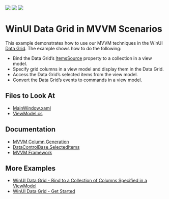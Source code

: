 <!-- default badges list -->
![](https://img.shields.io/endpoint?url=https://codecentral.devexpress.com/api/v1/VersionRange/494418816/22.1.3%2B)
[![](https://img.shields.io/badge/Open_in_DevExpress_Support_Center-FF7200?style=flat-square&logo=DevExpress&logoColor=white)](https://supportcenter.devexpress.com/ticket/details/T1090375)
[![](https://img.shields.io/badge/📖_How_to_use_DevExpress_Examples-e9f6fc?style=flat-square)](https://docs.devexpress.com/GeneralInformation/403183)
<!-- default badges end -->

# WinUI Data Grid in MVVM Scenarios

This example demonstrates how to use our MVVM techniques in the WinUI [Data Grid](http://docs.devexpress.com/WinUI/102040/controls/data-grid). The example shows how to do the following:

* Bind the Data Grid’s [ItemsSource](http://docs.devexpress.com/WinUI/DevExpress.WinUI.Grid.DataControlBase.ItemsSource) property to a collection in a view model.
* Specify grid columns in a view model and display them in the Data Grid.
* Access the Data Grid’s selected items from the view model.
* Convert the Data Grid’s events to commands in a view model.

## Files to Look At

- [MainWindow.xaml](./CS/WinUIMVVMGrid/WinUIMVVMGrid/MainWindow.xaml)
- [ViewModel.cs](./CS/WinUIMVVMGrid/WinUIMVVMGrid/ViewModel.cs)

## Documentation

- [MVVM Column Generation](http://docs.devexpress.com/WinUI/403856/controls/data-grid/grid-columns/mvvm-columns?v=22.1)
- [DataControlBase.SelectedItems](http://docs.devexpress.com/WinUI/DevExpress.WinUI.Grid.DataControlBase.SelectedItems)
- [MVVM Framework](http://docs.devexpress.com/WinUI/102569/mvvm-framework)

## More Examples

- [WinUI Data Grid - Bind to a Collection of Columns Specified in a ViewModel](https://github.com/DevExpress-Examples/winui-grid-mvvm-columns)
- [WinUI Data Grid - Get Started](https://github.com/DevExpress-Examples/winui-grid-get-started)
